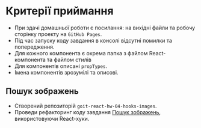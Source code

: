 
# Критерії приймання

- При здачі домашньої роботи є посилання: на вихідні файли та робочу сторінку
  проекту на `GitHub Pages`.
- Під час запуску коду завдання в консолі відсутні помилки та попередження.
- Для кожного компонента є окрема папка з файлом React-компонента та файлом стилів
- Для компонентів описані `propTypes`.
- Імена компонентів зрозумілі та описові.


## Пошук зображень

- Створений репозиторій `goit-react-hw-04-hooks-images`.
- Проведи рефакторинг коду завдання
  [Пошук зображень](https://github.com/pavlykravlyk/goit-react-hw-03-image-finder/blob/main/README.md), використовуючи  React-хуки.